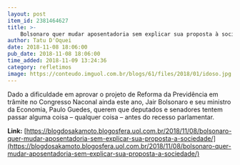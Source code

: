 ```yaml
---
layout: post
item_id: 2381464627
title: >-
    Bolsonaro quer mudar aposentadoria sem explicar sua proposta à sociedade
author: Tatu D'Oquei
date: 2018-11-08 18:06:00
pub_date: 2018-11-08 18:06:00
time_added: 2018-11-09 13:24:36
category: refletimos
image: https://conteudo.imguol.com.br/blogs/61/files/2018/01/idoso.jpg
---
```


Dado a dificuldade em aprovar o projeto de Reforma da Previdência em trâmite no Congresso Naconal ainda este ano, Jair Bolsonaro e seu ministro da Economia, Paulo Guedes, querem que deputados e senadores tentem passar alguma coisa – qualquer coisa – antes do recesso parlamentar.

**Link:** [https://blogdosakamoto.blogosfera.uol.com.br/2018/11/08/bolsonaro-quer-mudar-aposentadoria-sem-explicar-sua-proposta-a-sociedade/](https://blogdosakamoto.blogosfera.uol.com.br/2018/11/08/bolsonaro-quer-mudar-aposentadoria-sem-explicar-sua-proposta-a-sociedade/)


